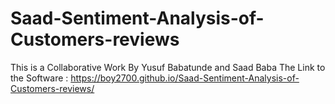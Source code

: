 # Saad-Sentiment-Analysis-of-Customers-reviews

This is a Collaborative Work By Yusuf Babatunde and Saad Baba
The Link to the 
Software : https://boy2700.github.io/Saad-Sentiment-Analysis-of-Customers-reviews/
